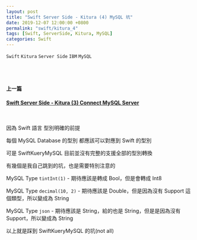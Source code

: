 ```yaml
---
layout: post
title: "Swift Server Side - Kitura (4) MySQL 坑"
date: 2019-12-07 12:00:00 +0800
permalink: "swift/kitura_4"
tags: [Swift, ServerSide, Kitura, MySQL]
categories: Swift
---
```


`Swift` `Kitura` `Server Side` `IBM` `MySQL`

###### <br>
#### 上一篇
#### <a href="/swift/kitura_3" target="_blank">Swift Server Side - Kitura (3) Connect MySQL Server</a>
<br>

因為 Swift 語言 型別明確的前提

每個 MySQL Database 的型別 都應該可以對應到 Swift 的型別

可是 SwiftKueryMySQL 目前並沒有完整的支援全部的型別轉換

有幾個是我自己跳到的坑，也是需要特別注意的

MySQL Type `tintInt(1)` - 期待應該是轉成 Bool，但是會轉成 Int8

MySQL Type `decimal(10, 2)` - 期待應該是 Double，但是因為沒有 Support 這個類型，所以變成為 String

MySQL Type `json` - 期待應該是 String，給的也是 String，但是是因為沒有 Support，所以變成為 String

以上就是踩到 SwiftKueryMySQL 的坑(not all)
